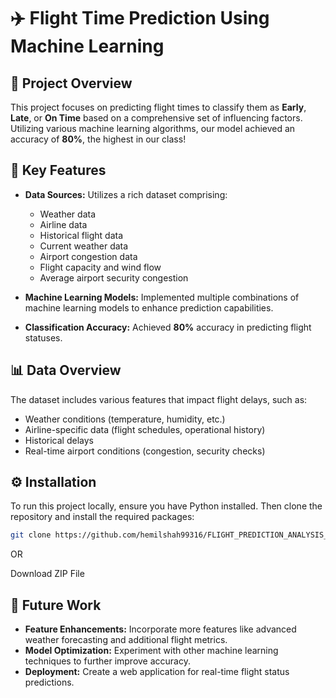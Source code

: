 # ✈️ Flight Time Prediction Using Machine Learning

## 📖 Project Overview
This project focuses on predicting flight times to classify them as **Early**, **Late**, or **On Time** based on a comprehensive set of influencing factors. Utilizing various machine learning algorithms, our model achieved an accuracy of **80%**, the highest in our class!

## 🚀 Key Features
- **Data Sources:** Utilizes a rich dataset comprising:
  - Weather data
  - Airline data
  - Historical flight data
  - Current weather data
  - Airport congestion data
  - Flight capacity and wind flow
  - Average airport security congestion

- **Machine Learning Models:** Implemented multiple combinations of machine learning models to enhance prediction capabilities.

- **Classification Accuracy:** Achieved **80%** accuracy in predicting flight statuses.

## 📊 Data Overview
The dataset includes various features that impact flight delays, such as:
- Weather conditions (temperature, humidity, etc.)
- Airline-specific data (flight schedules, operational history)
- Historical delays
- Real-time airport conditions (congestion, security checks)

## ⚙️ Installation
To run this project locally, ensure you have Python installed. Then clone the repository and install the required packages:

```bash
git clone https://github.com/hemilshah99316/FLIGHT_PREDICTION_ANALYSIS_USING_ML.git
```
OR

Download ZIP File



## 🎯 Future Work
- **Feature Enhancements:** Incorporate more features like advanced weather forecasting and additional flight metrics.
- **Model Optimization:** Experiment with other machine learning techniques to further improve accuracy.
- **Deployment:** Create a web application for real-time flight status predictions.

